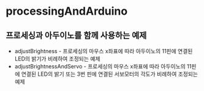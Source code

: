 # processingAndArduino

## 프로세싱과 아두이노를 함께 사용하는 예제  
- adjustBrightness - 프로세싱의 마우스 x좌표에 따라 아두이노의 11핀에 연결된 LED의 밝기가 비례하여 조정되는 예제   
- adjustBrightnessAndServo - 프로세싱의 마우스 x좌표에 따라 아두이노의 11핀에 연결된 LED의 밝기 또는 3번 핀에 연결된 서보모터의 각도가 비례하여 조정되는 예제  

